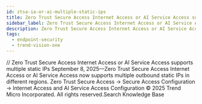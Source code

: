 ```yaml
---
id: ztsa-ia-or-ai-multiple-static-ips
title: Zero Trust Secure Access Internet Access or AI Service Access supports multiple static IPs
sidebar_label: Zero Trust Secure Access Internet Access or AI Service Access supports multiple static IPs
description: Zero Trust Secure Access Internet Access or AI Service Access supports multiple static IPs
tags:
  - endpoint-security
  - trend-vision-one
---
```


/*<![CDATA[*/ $('#title').html($('meta[name=map-description]').attr('content')); /*]]>*/ Zero Trust Secure Access Internet Access or AI Service Access supports multiple static IPs September 8, 2025—Zero Trust Secure Access Internet Access or AI Service Access now supports multiple outbound static IPs in different regions. Zero Trust Secure Access → Secure Access Configuration → Internet Access and AI Service Access Configuration © 2025 Trend Micro Incorporated. All rights reserved.Search Knowledge Base
